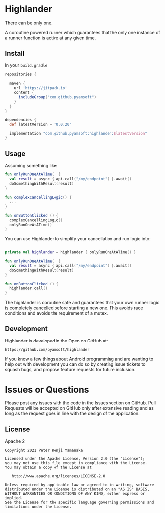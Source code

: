 # Highlander

There can be only one.

A coroutine powered runner which guarantees that the only one instance of a
runner function is active at any given time.

## Install

In your `build.gradle`

```gradle
repositories {

  maven {
    url 'https://jitpack.io'
    content {
      includeGroup("com.github.pyamsoft")
    }
  }
}

dependencies {
  def latestVersion = "0.0.20"

  implementation "com.github.pyamsoft:highlander:$latestVersion"
}
```

## Usage

Assuming something like:

```kotlin
fun onlyRunOneAtATime() {
  val result = async { api.call("/my/endpoint") }.await()
  doSomethingWithResult(result)
}

fun complexCancellingLogic() {
  ...
}

fun onButtonClicked () {
  complexCancellingLogic()
  onlyRunOneAtATime()
}
```

You can use Highlander to simplify your cancellation and run logic into:
```kotlin

private val highlander = highlander { onlyRunOneAtATime() }

fun onlyRunOneAtATime() {
  val result = async { api.call("/my/endpoint") }.await()
  doSomethingWithResult(result)
}

fun onButtonClicked () {
  highlander.call()
}
```

The highlander is coroutine safe and guarantees that your own runner logic
is completely cancelled before starting a new one. This avoids race conditions
and avoids the requirement of a mutex.

## Development

Highlander is developed in the Open on GitHub at:

```
https://github.com/pyamsoft/highlander
```

If you know a few things about Android programming and are wanting to help
out with development you can do so by creating issue tickets to squash bugs,
and propose feature requests for future inclusion.

# Issues or Questions

Please post any issues with the code in the Issues section on GitHub. Pull Requests
will be accepted on GitHub only after extensive reading and as long as the request
goes in line with the design of the application.

## License

Apache 2

```
Copyright 2021 Peter Kenji Yamanaka

Licensed under the Apache License, Version 2.0 (the "License");
you may not use this file except in compliance with the License.
You may obtain a copy of the License at

   http://www.apache.org/licenses/LICENSE-2.0

Unless required by applicable law or agreed to in writing, software
distributed under the License is distributed on an "AS IS" BASIS,
WITHOUT WARRANTIES OR CONDITIONS OF ANY KIND, either express or implied.
See the License for the specific language governing permissions and
limitations under the License.
```

